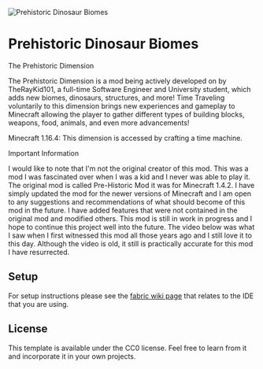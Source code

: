 ![Prehistoric Dinosaur Biomes](https://i.imgur.com/swtAp8X.png)

# Prehistoric Dinosaur Biomes

The Prehistoric Dimension

The Prehistoric Dimension is a mod being actively developed on by TheRayKid101, a full-time Software Engineer and University student, which adds new biomes, dinosaurs, structures, and more! Time Traveling voluntarily to this dimension brings new experiences and gameplay to Minecraft allowing the player to gather different types of building blocks, weapons, food, animals, and even more advancements!

Minecraft 1.16.4: This dimension is accessed by crafting a time machine.

Important Information

I would like to note that I'm not the original creator of this mod. This was a mod I was fascinated over when I was a kid and I never was able to play it. The original mod is called Pre-Historic Mod it was for Minecraft 1.4.2. I have simply updated the mod for the newer versions of Minecraft and I am open to any suggestions and recommendations of what should become of this mod in the future. I have added features that were not contained in the original mod and modified others. This mod is still in work in progress and I hope to continue this project well into the future. The video below was what I saw when I first witnessed this mod all those years ago and I still love it to this day. Although the video is old, it still is practically accurate for this mod I have resurrected. 

## Setup

For setup instructions please see the [fabric wiki page](https://fabricmc.net/wiki/tutorial:setup) that relates to the IDE that you are using.

## License

This template is available under the CC0 license. Feel free to learn from it and incorporate it in your own projects.

